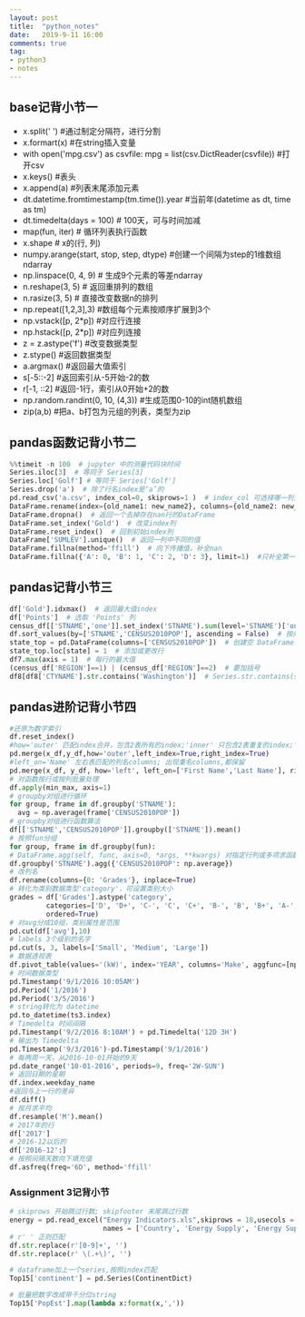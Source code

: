 ```yaml
---
layout: post
title:  "python_notes"
date:   2019-9-11 16:00
comments: true
tag:
- python3
- notes
---
```


## base记背小节一
- x.split(' ')  #通过制定分隔符，进行分割
- x.formart(x) #在string插入变量
- with open('mpg.csv') as csvfile:
    mpg = list(csv.DictReader(csvfile)) #打开csv
- x.keys() #表头
- x.append(a) #列表末尾添加元素
- dt.datetime.fromtimestamp(tm.time()).year #当前年(datetime as dt, time as tm)
-  dt.timedelta(days = 100) # 100天，可与时间加减
- map(fun, iter) # 循环列表执行函数
- x.shape # x的(行, 列)
- numpy.arange(start, stop, step, dtype) #创建一个间隔为step的1维数组ndarray
- np.linspace(0, 4, 9) # 生成9个元素的等差ndarray
- n.reshape(3, 5) # 返回重排列的数组
- n.rasize(3, 5) # 直接改变数据n的排列
- np.repeat([1,2,3],3) #数组每个元素按顺序扩展到3个
- np.vstack([p, 2*p]) #对应行连接
- np.hstack([p, 2*p]) #对应列连接
- z = z.astype('f') #改变数据类型
- z.stype() #返回数据类型
- a.argmax()  #返回最大值索引
- s[-5::-2] #返回索引从-5开始-2的数
- r[-1, ::2] #返回-1行，索引从0开始+2的数
- np.random.randint(0, 10, (4,3)) #生成范围0-10的int随机数组
- zip(a,b) #把a、b打包为元组的列表，类型为zip

## pandas函数记背小节二
```python
%%timeit -n 100  # jupyter 中的测量代码块时间
Series.iloc[3]  # 等同于 Series[3]
Series.loc['Golf'] # 等同于 Series['Golf']
Series.drop('a')  # 除了行名index是‘a’的
pd.read_csv('a.csv', index_col=0, skiprows=1 )  # index_col 可选择哪一列为index ; skiprows 可选择从哪一行开始读取。
DataFrame.rename(index={old_name1: new_name2}, columns={old_name2: new_name2,old_name3: new_name3}, inplace=True) #columns 列; inplace 如果是true 则不进行copy，直接在DataFrame上更改.
DataFrame.dropna()  # 返回一个去掉存在nan行的DataFrame
DataFrame.set_index('Gold')  # 改变index列
DataFrame.reset_index()  # 回到初始index列
DataFrame['SUMLEV'].unique()  # 返回一列中不同的值
DataFrame.fillna(method='ffill')  # 向下传播值，补全nan
DataFrame.fillna({'A': 0, 'B': 1, 'C': 2, 'D': 3}, limit=1)  #只补全第一行
```

## pandas记背小节三
```python
df['Gold'].idxmax()  # 返回最大值index
df['Points']  # 选取 'Points' 列
census_df[['STNAME','one']].set_index('STNAME').sum(level='STNAME')['one'].idxmax()  # 算出每个相同的 STNAME 的和，并找出求和后 one 中最大的index
df.sort_values(by=['STNAME','CENSUS2010POP'], ascending = False)  # 按先后倒序排列
state_top = pd.DataFrame(columns=['CENSUS2010POP'])  # 创建空 DataFrame
state_top.loc[state] = 1  # 添加或更改行
df7.max(axis = 1)  # 每行的最大值
(census_df['REGION']==1) | (census_df['REGION']==2)  # 要加括号
df8[df8['CTYNAME'].str.contains('Washington')]  # Series.str.contains(self, pat, case=True, flags=0, na=nan, regex=True) 包含string
```

## pandas进阶记背小节四
```python
#还原为数字索引
df.reset_index()
#how='outer' 匹配index合并，包含2表所有的index;'inner' 只包含2表重复的index;'left' 左连接，包含左边表的所有index.
pd.merge(x_df,y_df,how='outer',left_index=True,right_index=True)
#left_on='Name' 左右表匹配的列名columns; 出现重名columns,都保留
pd.merge(x_df, y_df, how='left', left_on=['First Name','Last Name'], right_on=['First Name','Last Name'])
# 对函数按行或按列批量处理
df.apply(min_max, axis=1)
# groupby对组进行循环
for group, frame in df.groupby('STNAME'):
  avg = np.average(frame['CENSUS2010POP'])
# groupby对组进行函数算法
df[['STNAME','CENSUS2010POP']].groupby(['STNAME']).mean()
# 按照fun分组
for group, frame in df.groupby(fun):
# DataFrame.agg(self, func, axis=0, *args, **kwargs) 对指定行列或多项求函数
df.groupby('STNAME').agg({'CENSUS2010POP': np.average})
# 改列名
df.rename(columns={0: 'Grades'}, inplace=True)
# 转化为类别数据类型'category'，可设置类别大小
grades = df['Grades'].astype('category',
         categories=['D', 'D+', 'C-', 'C', 'C+', 'B-', 'B', 'B+', 'A-', 'A', 'A+'],
         ordered=True)
# 对avg分成10组，类别属性是范围
pd.cut(df['avg'],10)
# labels 3个级别的名字
pd.cut(s, 3, labels=['Small', 'Medium', 'Large'])
# 数据透视表
df.pivot_table(values='(kW)', index='YEAR', columns='Make', aggfunc=[np.mean,np.min], margins=True)
# 时间数据类型
pd.Timestamp('9/1/2016 10:05AM')
pd.Period('1/2016')
pd.Period('3/5/2016')
# string转化为 datetime
pd.to_datetime(ts3.index)
# Timedelta 时间间隔
pd.Timestamp('9/2/2016 8:10AM') + pd.Timedelta('12D 3H')
# 输出为 Timedelta
pd.Timestamp('9/3/2016')-pd.Timestamp('9/1/2016')
# 每两周一天，从2016-10-01开始的9天
pd.date_range('10-01-2016', periods=9, freq='2W-SUN')
# 返回日期的星期
df.index.weekday_name
#返回与上一行的差异
df.diff()
# 按月求平均
df.resample('M').mean()
# 2017年的行
df['2017']
# 2016-12以后的
df['2016-12':]
# 按照间隔天数向下填充值
df.asfreq(freq='6D', method='ffill'
```

### Assignment 3记背小节
```python
# skiprows 开始跳过行数; skipfooter 末尾跳过行数
energy = pd.read_excel("Energy Indicators.xls",skiprows = 18,usecols =[2,3,4,5],header = None,skipfooter = 38,
                       names = ['Country', 'Energy Supply', 'Energy Supply per Capita', '% Renewable'])
# r' ' 正则匹配
df.str.replace(r'[0-9]+', '')
df.str.replace(r' \(.+\)', '')

# dataframe加上一个series,按照index匹配
Top15['continent'] = pd.Series(ContinentDict)

# 批量把数字改成带千分位string
Top15['PopEst'].map(lambda x:format(x,','))
```
